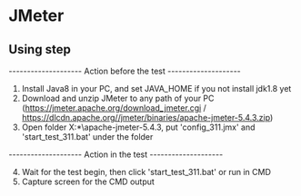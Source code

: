 # JMeter

## Using step
-------------------- Action before the test --------------------
1. Install Java8 in your PC, and set JAVA_HOME if you not install jdk1.8 yet
2. Download and unzip JMeter to any path of your PC (https://jmeter.apache.org/download_jmeter.cgi / https://dlcdn.apache.org//jmeter/binaries/apache-jmeter-5.4.3.zip)
3. Open folder X:\*\apache-jmeter-5.4.3, put 'config_311.jmx' and 'start_test_311.bat' under the folder

-------------------- Action in the test --------------------


4. Wait for the test begin, then click 'start_test_311.bat' or run in CMD
5. Capture screen for the CMD output
